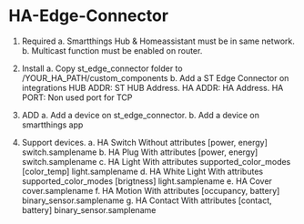 # HA-Edge-Connector

1. Required
 a. Smartthings Hub & Homeassistant must be in same network.
 b. Multicast function must be enabled on router.
 
2. Install
 a. Copy st_edge_connector folder to /YOUR_HA_PATH/custom_components
 b. Add a ST Edge Connector on integrations 
   HUB ADDR: ST HUB Address.
   HA ADDR: HA Address.
   HA PORT: Non used port for TCP
   
3. ADD
  a. Add a device on st_edge_connector.
  b. Add a device on smartthings app
  
4. Support devices.
  a. HA Switch
     Without attributes [power, energy]
     switch.samplename
  b. HA Plug
     With attributes [power, energy]
     switch.samplename
  c. HA Light
     With attributes supported_color_modes [color_temp]
     light.samplename
  d. HA White Light
     With attributes supported_color_modes [brigtness]
     light.samplename
  e. HA Cover
     cover.samplename
  f. HA Motion
     With attributes [occupancy, battery]
     binary_sensor.samplename
  g. HA Contact
     With attributes [contact, battery]
     binary_sensor.samplename
